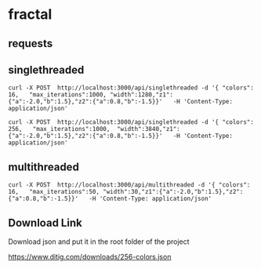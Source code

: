 # fractal


## requests

## singlethreaded



```
curl -X POST  http://localhost:3000/api/singlethreaded -d '{ "colors": 16,   "max_iterations":1000, "width":1280,"z1":{"a":-2.0,"b":1.5},"z2":{"a":0.8,"b":-1.5}}'   -H 'Content-Type: application/json'
```


```
curl -X POST  http://localhost:3000/api/singlethreaded -d '{ "colors": 256,   "max_iterations":1000,  "width":3840,"z1":{"a":-2.0,"b":1.5},"z2":{"a":0.8,"b":-1.5}}'   -H 'Content-Type: application/json'
```


## multithreaded 



```
curl -X POST  http://localhost:3000/api/multithreaded -d '{ "colors": 16,   "max_iterations":50, "width":30,"z1":{"a":-2.0,"b":1.5},"z2":{"a":0.8,"b":-1.5}}'   -H 'Content-Type: application/json'
```


## Download Link

Download json and put it in the root folder of the project

https://www.ditig.com/downloads/256-colors.json
